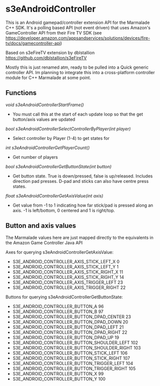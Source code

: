 s3eAndroidController
====================

This is an Android gamepad/controller extension API for the Marmalade C++ SDK.
It's a polling based API (not event driven) that uses Amazon's GameController
API from their Fire TV SDK (see https://developer.amazon.com/appsandservices/solutions/devices/fire-tv/docs/gamecontroller-api)

Based on s3eFireTV extension by dblstallion
https://github.com/dblstallion/s3eFireTV

Mostly this is just renamed atm, ready to be pulled into a Quick generic
controller API. Im planning to integrate this into a cross-platform controller
module for C++ Marmalade at some point.

Functions
--------

*void    s3eAndroidControllerStartFrame()*

- You must call this at the start of each update loop so that the get button/axis values are updated

*bool    s3eAndroidControllerSelectControllerByPlayer(int player)*

- Select controller by Player (1-4) to get states for

*int     s3eAndroidControllerGetPlayerCount()*

- Get number of players

*bool    s3eAndroidControllerGetButtonState(int button)*

- Get button state. True is down/pressed, false is up/released.
  Includes direction pad presses. D-pad and sticks can also
  have centre press states.

*float   s3eAndroidControllerGetAxisValue(int axis)*

- Get value from -1 to 1 indicating how far stick/pad is pressed along an axis.
  -1 is left/bottom, 0 centered and 1 is right/top.


Button and axis values
----------------------

The Marmalade values here are just mapped directly to the equivalents in the Amazon Game Controller Java API

Axes for querying s3eAndroidControllerGetAxisValue:

- S3E_ANDROID_CONTROLLER_AXIS_STICK_LEFT_X         0
- S3E_ANDROID_CONTROLLER_AXIS_STICK_LEFT_Y         1
- S3E_ANDROID_CONTROLLER_AXIS_STICK_RIGHT_X        11
- S3E_ANDROID_CONTROLLER_AXIS_STICK_RIGHT_Y        14
- S3E_ANDROID_CONTROLLER_AXIS_TRIGGER_LEFT         23
- S3E_ANDROID_CONTROLLER_AXIS_TRIGGER_RIGHT        22

Buttons for querying s3eAndroidControllerGetButtonState:

- S3E_ANDROID_CONTROLLER_BUTTON_A                  96
- S3E_ANDROID_CONTROLLER_BUTTON_B                  97
- S3E_ANDROID_CONTROLLER_BUTTON_DPAD_CENTER        23
- S3E_ANDROID_CONTROLLER_BUTTON_DPAD_DOWN          20
- S3E_ANDROID_CONTROLLER_BUTTON_DPAD_LEFT          21
- S3E_ANDROID_CONTROLLER_BUTTON_DPAD_RIGHT         22
- S3E_ANDROID_CONTROLLER_BUTTON_DPAD_UP            19
- S3E_ANDROID_CONTROLLER_BUTTON_SHOULDER_LEFT      102
- S3E_ANDROID_CONTROLLER_BUTTON_SHOULDER_RIGHT     103
- S3E_ANDROID_CONTROLLER_BUTTON_STICK_LEFT         106
- S3E_ANDROID_CONTROLLER_BUTTON_STICK_RIGHT        107
- S3E_ANDROID_CONTROLLER_BUTTON_TRIGGER_LEFT       104
- S3E_ANDROID_CONTROLLER_BUTTON_TRIGGER_RIGHT      105
- S3E_ANDROID_CONTROLLER_BUTTON_X                  99
- S3E_ANDROID_CONTROLLER_BUTTON_Y                  100
